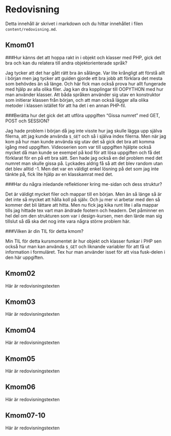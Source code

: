 ---
---
Redovisning
=========================

Detta innehåll är skrivet i markdown och du hittar innehållet i filen `content/redovisning.md`.



Kmom01
-------------------------

###Hur känns det att hoppa rakt in i objekt och klasser med PHP, gick det bra och kan du relatera till andra objektorienterade språk?

Jag tycker att det har gått rätt bra än sålänge. Var lite krångligt att förstå allt i början men jag tycker att guiden gjorde ett bra jobb att förklara det mesta som behövdes än så länge. Och här fick man också prova hur allt fungerade med hjälp av alla olika filer. Jag kan dra kopplingar till OOPYTHON med hur man använder klasser. Att båda språken använder sig utav en konstruktor som initierar klassen från början, och att man också lägger alla olika metoder i klassen istället för att ha det i en annan PHP-fil.

###Berätta hur det gick det att utföra uppgiften “Gissa numret” med GET, POST och SESSION?

Jag hade problem i början då jag inte visste hur jag skulle lägga upp själva filerna, att jag kunde använda `$_GET` och så i själva index filerna. Men när jag kom på hur man kunde använda sig utav det så gick det bra att komma igång med uppgiften. Videoserien som var till uppgiften hjälpte också mycket då man kunde se exempel på kod för att lösa uppgiften och få det förklarat för en på ett bra sätt. Sen hade jag också en del problem med det numret man skulle gissa på. Lyckades aldrig få så att det blev random utan det blev alltid -1. Men det var en väldigt enkel lösning på det som jag inte tänkte på, fick lite hjälp av en klasskamrat med det.

###Har du några inledande reflektioner kring me-sidan och dess struktur?

Det är väldigt mycket filer och mappar till en början. Men än så länge så är det inte så mycket att hålla koll på själv. Och ju mer vi arbetar med den så kommer det bli lättare att hitta. Men nu fick jag kika runt lite i alla mappar tills jag hittade tex vart man ändrade footern och headern. Det påminner en hel del om den strukturen som var i design-kursen, men den lärde man sig tillslut så då ska det nog inte vara några större problem här.

###Vilken är din TIL för detta kmom?

Min TIL för detta kursmomentet är hur objekt och klasser funkar i PHP sen också hur man kan använda `$_GET` och liknande variabler för att få ut information i formuläret. Tex hur man använder isset för att visa fusk-delen i den här uppgiften.




Kmom02
-------------------------

Här är redovisningstexten



Kmom03
-------------------------

Här är redovisningstexten



Kmom04
-------------------------

Här är redovisningstexten



Kmom05
-------------------------

Här är redovisningstexten



Kmom06
-------------------------

Här är redovisningstexten



Kmom07-10
-------------------------

Här är redovisningstexten
